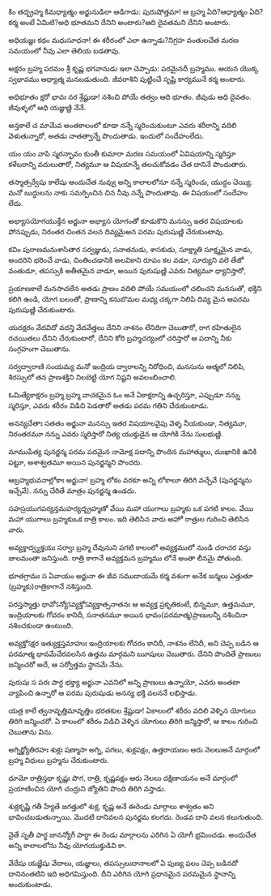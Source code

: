 కిం తద్బ్రహ్మ కిమధ్యాత్మం
అర్జునుడిలా ఆడిగాడు:  పురుషోత్తమా! ఆ బ్రహ్మ ఏది?ఆధ్యాత్మం ఏది?కర్మ అంటే ఏమిటి?అధి భూతమని దేనిని అంటారు?ఆది దైవతమని దేనిని అంటారు.

అధియజ్ఞః కథం
మధుసూధనా! ఈ శరీరంలో ఎలా ఉన్నాడు?నిగ్రహ వంతులచేత మరణ సమయంలో నీవు ఎలా తెలియ బడతావు.

అక్షరం బ్రహ్మ పరమం
శ్రీ కృష్ణ భగవానుడు ఇలా చెప్పాడు:  పరమైనదీ బ్రహ్మము.  ఆయన యొక్క స్వభావము ఆధ్యాత్మ మనబడుతుంది.  జీవరాశిని పుట్టించే సృష్టి కార్యమునే కర్మ అంటారు.

అధిభూతం క్షరో భావః
నర శ్రేష్టుడా! నశించి పోయే తత్వం ఆది భూతం.  జీవుడు ఆధి దైవతం.  జీవుళ్ళలో ఆధి యజ్ఞుణ్ణి నేనే.

అన్తకాలే చ మామేవ
అంతకాలంలో కూడా నన్నే స్మరించుకుంటూ ఎవరు శరీరాన్ని వదిలి వెళుతున్నారో, అతడు నాతత్వాన్నే పొందుతాడు.  ఇందులో సందేహంలేదు.

యం యం వాపి స్మరన్భావం
కుంతీ కుమారా మరణ సమయంలో ఏవిషయాన్ని స్మరిస్తూ కళేబరాన్ని వదులుతారో, నిత్యమూ ఆ విషయాన్నే తలచుకోవడం చేత దానినే పొందుతారు.

తస్మాత్సర్వేషు కాలేషు
అందుచేత నువ్వు అన్ని కాలాలలోనూ నన్నే స్మరించు, యుద్ధం చెయ్యి.  మనో బుద్ధులను నాకు సమర్పించిన చిన నీవు నన్నే పొందుతావు.  ఈ విషయంలో సందేహం లేదు.

అభ్యాసయోగయుక్తేన
అర్జునా అభ్యాస యోగంతో కూడుకొని మనస్సు ఇతర విషయాలకు పోనప్పుడు, నిరంతర చింతన వలన దివ్యమైఅన పరమ పురుషుణ్ణి చేరుకుంటావు.

కవిం పురాణమనుశాసితార
సర్వజ్ఞుడు, సనాతనుడు, శాసకుడు, సూక్ష్మాతి సూక్ష్మమైన వాడు, అందరిని భరించే వాడు, చింతించడానికి అలవికాని రూపం కల వడూ, సూర్యుని వలె తేజో వంతుడూ, తపస్సుకి అతీతమైన వాడూ, అయిన పురుషుణ్ణి ఎవరు నిత్యమూ ధ్యానిస్తారో,

ప్రయాణకాలే మనసాచలేన
అతడు ప్రాణం వదిలి పోయే సమయంలో చలించని మనసుతో, భక్తిని కలిగి ఉండి, యోగ బలంతో, ప్రాణాన్ని కనుబొమల మధ్య చక్కగా నిలిపి దివ్య మైన ఆపరమ పురుషుణ్ణి చేరుకుంటారు.

యదక్షరం వేదవిదో వదన్తి
వేదవేత్తలు దేనిని నాశనం లేనిదిగా చెబుతారో, రాగ రహితులైన రచయితలు దేనిని చేరుకుంటారో, దేనిని కోరి బ్రహ్మచర్యంలో చరిస్తారో ఆ పదాన్ని నీకు సంగ్రహంగా చెబుతాను.

సర్వద్వారాణి సంయమ్య మనో
ఇంద్రియ ద్వారాలన్ని నిరోధించి, మనసును ఆత్మలో నిలిపి, శిరస్సులో తన ప్రాణశక్తిని నిలబెట్టి యోగ నిష్టని అవలంబించాలి.

ఓమిత్యేకాక్షరం బ్రహ్మ
బ్రహ్మ వాచకమైన ఓం అనే ఏకాక్షరాన్ని ఉచ్చరిస్తూ, ఎప్పుడూ నన్ను స్మరిస్తూ, ఎవరు శరీరం విడిచి పెడతారో అతడు పరమ గతిని చేరుకుంటాడు.

అనన్యచేతాః సతతం
అర్జునా మనస్సు ఇతర విషయాలవైపు వెళ్ళ నీయకుండా, నిత్యమూ, నిరంతరమూ నన్ను ఎవరు స్మరిస్తారో నిత్య యుక్తుడైన ఆ యోగికి నేను సులభుణ్ణి.

మాముపేత్య పునర్జన్మ
పరమ పదమైన నామోక్ష పదాన్ని పొందిన మహాత్ములు, దుఃఖానికి ఉనికి పట్టూ, అశాశ్వతమూ అయిన పునర్జన్మని పొందరు.

ఆబ్రహ్మభువనాల్లోకాః
అర్జునా! బ్రహ్మ లోకం వరకూ అన్ని లోకాలూ తిరిగి వచ్చేవే (పునర్జన్మను ఇచ్చేవే).  నన్ను చేరితే మాత్రం పునర్జన్మ ఉండదు.

సహస్రయుగపర్యన్తమహర్యద్బ్రహ్మణో
వేయి మహా యుగాలు బ్రహ్మకు ఒక పగటి కాలం.  వేయి మహా యుగాలు బ్రహ్మకుఒక రాత్రి కాలం.  ఇది తెలిసిన వారు అహో రాత్రుల గురించి తెలిసిన వారు.

అవ్యక్తాద్వ్యక్తయః సర్వాః
బ్రహ్మ దేవునుని పగటి కాలంలో అవ్యక్తములో నుండి చరాచర వస్తు జాలమంతా జనిస్తుంది.  రాత్రి కాగానే అవ్యక్తమన బ్రహ్మము లోనే అంతా లీనమై పోతుంది.

భూతగ్రామః స ఏవాయం
అర్జునా ఈ జీవ సముదాయమే కర్మ వశంగా అనేక జన్మలు ఎత్తుతూ (బ్రహ్మకు)రాత్రికాగానే నశిస్తుంది.

పరస్తస్మాత్తు భావోऽన్యోऽవ్యక్తోऽవ్యక్తాత్సనాతనః
ఆ అవ్యక్త ప్రకృతికంటే, భిన్నమూ, ఉత్తమమూ, ఇంద్రియాలకు గోచరం కానిదీ, సనాతనమూ అయిన భావం(పరమాత్మ)ప్రాణులన్నీ నశించినా నశించకుండా ఉంటుంది.

అవ్యక్తోऽక్షర ఇత్యుక్తస్తమాహుః
ఇంద్రియాలకు గోచరం కానిదీ, నాశనం లేనిదీ, అని చెప్ప బడిన ఆ పరమాత్మ భావమేచేరవలసిన ఉత్తమ మార్గమని ౠషులు చెబుతారు.  దేనిని పొందితే ప్రాణులు జన్మించరో అదే, ఆ సర్వోత్తమ స్థానమే నేను.

పురుషః స పరః పార్థ భక్త్యా
అర్జునా ఎవనిలో అన్ని ప్రాణులు ఉన్నాయో, ఎవరు అంతటా వ్యాపించి ఉన్నారో ఆ పరమ పురుషుడు అనన్య భక్తి వలననే లభిస్తాడు.

యత్ర కాలే త్వనావృత్తిమావృత్తిం
భరతకుల శ్రేష్టుడా! ఏకాలంలో శరీరం వదిలి వెళ్ళిన యోగులు తిరిగి జన్మించరో.  ఏ కాలంలో శరీరం విడిచి వెళ్ళిన యోగులు తిరిగి జన్మిస్తారో, ఆ కాలం గురించి చెబుతాను విను.

అగ్నిర్జ్యోతిరహః శుక్లః షణ్మాసా
అగ్ని, పగలు, శుక్లపక్షం, ఉత్తరాయణం ఆరు నెలలుఅనే మార్గంలో బ్రహ్మ విధులు బ్రహ్మను చేరుకుంటారు.

ధూమో రాత్రిస్తథా కృష్ణః
పొగ, రాత్రి, కృష్ణపక్షం ఆరు నెలలు దక్షిణాయనం అనే మార్గంలో ప్రయాణించిన యోగి చంద్రుని జ్యోతిని పొంది తిరిగి వస్తాడు.

శుక్లకృష్ణే గతీ హ్యేతే
జగత్తులో శుక్ల, కృష్ణ అనే ఈరెండు మార్గాలు శాశ్వతం అని భావించబడుతున్నాయి.  మొదటి దానివలన పునర్జమ కలగదు.  రెండవ దాని వలన కలుగుతుంది.

నైతే సృతీ పార్థ జానన్యోగీ
పార్ధా ఈ రెండు మార్గాలను ఎరిగిన ఏ యోగీ భ్రమించడు.  అందుచేత అన్ని కాలాలలోను నీవు యోగయుక్తుడివి కా.

వేదేషు యజ్ఞేషు
వేదాలు, యజ్ఞాలు, తపస్సులుదానాలలో ఏ పుణ్య ఫలం చెప్ప బడినదో దానినంతటిని ఇది అధిగమిస్తుంది.  దీని ఎరిగిన యోగి ప్రధానమైన పరమమైన స్థానాన్ని అందుకుంటాడు.